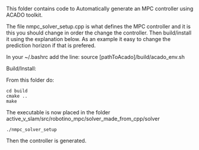 This folder contains code to Automatically generate an MPC controller using ACADO toolkit.

The file nmpc_solver_setup.cpp is what defines the MPC controller and it is this you should change in order the change the controller. Then build/install it using the explanation below. As an example it easy to change the prediction horizon if that is prefered.

In your ~/.bashrc add the line:
source [pathToAcado]/build/acado_env.sh

Build/Install: 

From this folder do:

```mkdir build
cd build
cmake ..
make
```
The executable is now placed in the folder active_v_slam/src/robotino_mpc/solver_made_from_cpp/solver

```cd active_v_slam/src/robotino_mpc/solver_made_from_cpp/solver
./nmpc_solver_setup
```

Then the controller is generated.



